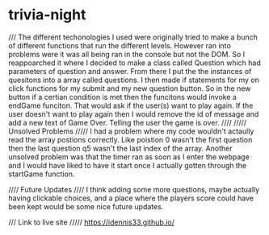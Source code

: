 # trivia-night
/// 
The different techonologies I used were originally tried to make a bunch of different functions that run the different levels. However ran into problems were it was all being ran in the console but not the DOM. So I reappoarched it where I decided to make a class called Question which had parameters of question and answer. From there I put the the instances of quesitons into a array called questions. I then made if statements for my on click functions for my submit and my new question button. So in the new button if a certian condition is met then the funcitons would invoke a endGame funciton. That would ask if the user(s) want to play again. If the user doesn't want to play again then I would remove the id of message and add a new text of Game Over. Telling the user the game is over. 
////
///// Unsolved Problems /////
I had a problem where my code wouldn't actaully read the array postions correctly. Like poistion 0 wasn't the first question then the last question q5 wasn't the last index of the array. Another unsolved problem was that the timer ran as soon as I enter the webpage and I would have liked to have it start once I actually gotten through the startGame function. 

//// Future Updates //// 
I think adding some more questions, maybe actually having clickable choices, and a place where the players score could have been kept would be some nice future updates. 


/// Link to live site /////
https://idennis33.github.io/